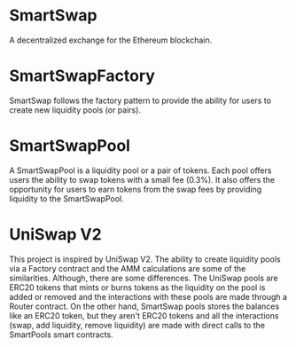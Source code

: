 # SmartSwap
A decentralized exchange for the Ethereum blockchain.

# SmartSwapFactory
SmartSwap follows the factory pattern to provide the ability for users to create new liquidity pools (or pairs).

# SmartSwapPool
A SmartSwapPool is a liquidity pool or a pair of tokens. Each pool offers users the ability to swap tokens with a small fee (0.3%). It also offers the opportunity for users to earn tokens from the swap fees by providing liquidity to the SmartSwapPool.

# UniSwap V2
This project is inspired by UniSwap V2. The ability to create liquidity pools via a Factory contract and the AMM calculations are some of the similarities. Although, there are some differences. The UniSwap pools are ERC20 tokens that mints or burns tokens as the liquidity on the pool is added or removed and the interactions with these pools are made through a Router contract. On the other hand, SmartSwap pools stores the balances like an ERC20 token, but they aren't ERC20 tokens and all the interactions (swap, add liquidity, remove liquidity) are made with direct calls to the SmartPools smart contracts.